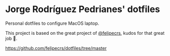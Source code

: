 Jorge Rodríguez Pedrianes' dotfiles
===================================

Personal dotfiles to configure MacOS laptop.

This project is based on the great project of [@felipecrs](https://github.com/felipecrs), kudos for that great job 👏.

https://github.com/felipecrs/dotfiles/tree/master
